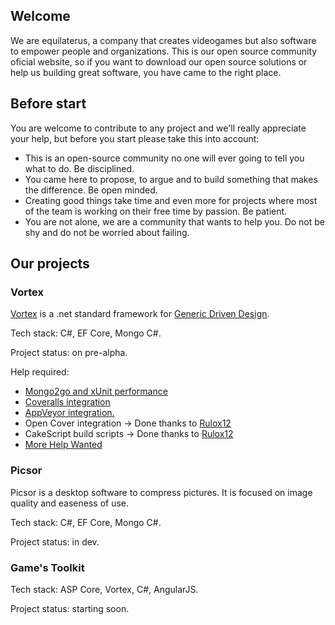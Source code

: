 ## Welcome 

We are equilaterus, a company that creates videogames but also software to empower people and organizations. This is our open source community oficial website, so if you want to download our open source solutions or help us building great software, you have came to the right place.

## Before start

You are welcome to contribute to any project and we'll really appreciate your help, but before you start please take this into account:

* This is an open-source community no one will ever going to tell you what to do. Be disciplined.
* You came here to propose, to argue and to build something that makes the difference. Be open minded.
* Creating good things take time and even more for projects where most of the team is working on their free time by passion. Be patient.
* You are not alone, we are a community that wants to help you. Do not be shy and do not be worried about failing.

## Our projects

### Vortex

[Vortex](https://github.com/equilaterus/Vortex) is a .net standard framework for [Generic Driven Design](https://dacanizares.github.io/Generic-Driven-Design/).

Tech stack: C#, EF Core, Mongo C#.

Project status: on pre-alpha.

Help required: 

* [Mongo2go and xUnit performance](https://github.com/equilaterus/Vortex/issues/21)
* [Coveralls integration](https://github.com/equilaterus/Vortex/issues/18)
* [AppVeyor integration.](https://github.com/equilaterus/Vortex/issues/17)
* Open Cover integration  -> Done thanks to [Rulox12](https://github.com/equilaterus/Vortex/commits?author=rulox12)
* CakeScript build scripts -> Done thanks to [Rulox12](https://github.com/equilaterus/Vortex/commits?author=rulox12)
* [More Help Wanted](https://github.com/equilaterus/Vortex/issues?q=is%3Aissue+is%3Aopen+label%3A%22help+wanted%22)

### Picsor

Picsor is a desktop software to compress pictures. It is focused on image quality and easeness of use.

Tech stack: C#, EF Core, Mongo C#.

Project status: in dev.

### Game's Toolkit

Tech stack: ASP Core, Vortex, C#, AngularJS.

Project status: starting soon.
